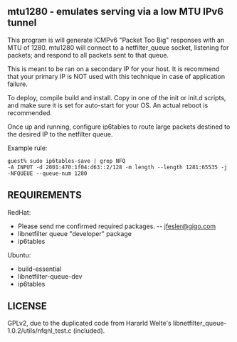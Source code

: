 mtu1280 - emulates serving via a low MTU IPv6 tunnel
----------------------------------------------------

This program is will generate ICMPv6 "Packet Too Big"
responses with an MTU of 1280. mtu1280 will connect to 
a netfilter_queue socket, listening for packets; and 
respond to all packets sent to that queue.

This is meant to be ran on a secondary IP for your host.
It is recommend that your primary IP is NOT used with
this technique in case of application failure.

To deploy, compile build and install.  Copy
in one of the init or init.d scripts, and make sure
it is set for auto-start for your OS.  An actual reboot
is recommended.

Once up and running, configure ip6tables to route
large packets destined to the desired IP to the netfilter queue.

Example rule:

```
guest% sudo ip6tables-save | grep NFQ
-A INPUT -d 2001:470:1f04:d63::2/128 -m length --length 1281:65535 -j -NFQUEUE --queue-num 1280
```

REQUIREMENTS
------------

RedHat:
 * Please send me confirmed required packages. -- jfesler@gigo.com
 * libnetfilter queue "developer" package
 * ip6tables

Ubuntu:
 * build-essential 
 * libnetfilter-queue-dev 
 * ip6tables




LICENSE
-------
GPLv2, due to  the duplicated code from  Hararld Welte's
libnetfilter_queue-1.0.2/utils/nfqnl_test.c (included).


